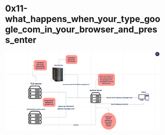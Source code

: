 # 0x11-what_happens_when_your_type_google_com_in_your_browser_and_press_enter

![Project Logo](diagram.png)
